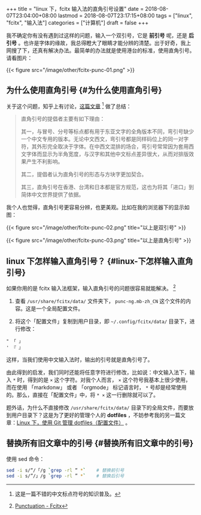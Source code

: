 +++
title = "linux 下，fcitx 输入法的直角引号设置"
date = 2018-08-07T23:04:00+08:00
lastmod = 2018-08-07T23:17:15+08:00
tags = ["linux", "fcitx", "输入法"]
categories = ["计算机"]
draft = false
+++

我不确定你有没有遇到过这样的问题，输入一个双引号，它是 **前引号** 呢，还是 **后引号** 。也许是字体的缘故，我总得瞪大了眼睛才能分辨的清楚。出于好奇，我上网搜了下，还真有解决办法。最简单的办法就是使用港台的标准，使用直角引号。请看图片：

{{< figure src="/image/other/fcitx-punc-01.png" >}}

<!--more-->


## 为什么使用直角引号 {#为什么使用直角引号}

关于这个问题，知乎上有讨论，[这篇文章](https://sspai.com/post/45516)&nbsp;[^fn:1] 做了总结：

> 直角引号的提倡者主要有如下理由：
>
> 其一，与冒号、分号等标点都有用于东亚文字的全角版本不同，弯引号缺少一个中文专用的版本。无论中文西文，弯引号都是同样码位上的同一对字符，其外形完全取决于字体。在中西文混排的场合，弯引号常常因为套用西文字体而显示为半角宽度，与汉字和其他中文标点差异很大，从而对排版效果产生不利影响。
>
> 其二，提倡者认为直角引号的形态与方块字更加契合。
>
> 其三，直角引号在香港、台湾和日本都是官方规范，这也为将其「进口」到简体中文世界提供了依据。

我个人也觉得，直角引号更容易分辨，也更美观。比如在我的浏览器下的显示如图：

{{< figure src="/image/other/fcitx-punc-02.png" title="以上是双引号" >}}

{{< figure src="/image/other/fcitx-punc-03.png" title="以上是直角引号" >}}


## linux 下怎样输入直角引号？ {#linux-下怎样输入直角引号}

如果你用的是 fcitx 输入法框架，输入直角引号的问题很容易就能解决。&nbsp;[^fn:2]

1.  查看 `/usr/share/fcitx/data/` 文件夹下， `punc-ng.mb-zh_CN` 这个文件的内容。这是一个全局配置文件。

2.  将这个「配置文件」复制到用户目录，即 `~/.config/fcitx/data/` 目录下，进行修改：

```code
" 「 」
' 『 』
```

这样，当我们使用中文输入法时，输出的引号就是直角引号了。

由此得到的启发，我们同时还能将任意字符进行修改，比如说：中文输入法下，输入 `*` 时，得到的是 `×` 这个字符。对我个人而言， `×` 这个符号我基本上很少使用，而在使用 「markdonw」 或者 「orgmode」 标记语言时， `*` 号却是经常使用的。那么，直接在「配置文件」中，将 `* ×` 这一行删除就可以了。

题外话，为什么不直接修改 `/usr/share/fcitx/data/` 目录下的全局文件，而要放到用户目录下？这是为了更好的管理个人的 **dotfiles** ，不妨参考我的另一篇文章：[Linux 下，使用 Git 管理 dotfiles（配置文件）](http://www.xianmin.org/post/02-manage-dotfiles/) 。


## 替换所有旧文章中的引号 {#替换所有旧文章中的引号}

使用 sed 命令：

```bash
sed -i s/“/「/g `grep -rl “ *`    # 替换前引号
sed -i s/”/」/g `grep -rl ” *`    # 替换后引号
```

[^fn:1]: 这是一篇不错的中文标点符号的知识普及。
[^fn:2]: [Punctuation - Fcitx](https://fcitx-im.org/wiki/Punctuation)
